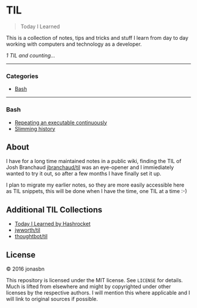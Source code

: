 # TIL

> Today I Learned

This is a collection of notes, tips and tricks and stuff I learn from day to day working with computers and technology as a developer.

_1 TIL and counting..._

---

### Categories

* [Bash](#bash)

---

### Bash

- [Repeating an executable continuously](bash/repeating_an_executable_continuously.md)
- [Slimming history](bash/slimming_history.md)

## About

I have for a long time maintained notes in a public wiki, finding the TIL of 
Josh Branchaud [jbranchaud/til](https://github.com/jbranchaud/til) was an eye-opener and I immiediately wanted to try it out, so after a few months I have finally set it up.

I plan to migrate my earlier notes, so they are more easily accessible here as TIL snippets, this will be done when I have the time, one TIL at a time :-)

## Additional TIL Collections

* [Today I Learned by Hashrocket](https://til.hashrocket.com)
* [jwworth/til](https://github.com/jwworth/til)
* [thoughtbot/til](https://github.com/thoughtbot/til)

## License

&copy; 2016 jonasbn

This repository is licensed under the MIT license. See `LICENSE` for
details. Much is lifted from elsewhere and might by copyrighted under other licenses by the respective authors. I will mention this where applicable and I will link to original sources if possible.